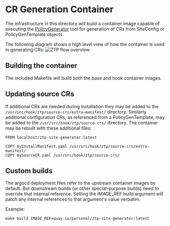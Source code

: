 # CR Generation Container

The infrastructure in this directory will build a container image capable of executing the [PolicyGenerator](../ztp-policy-generator/README.md) tool for generation of CRs from SiteConfig or PolicyGenTemplate objects.

The following diagram shows a high level view of how the container is used in generating CRs:
![ ZTP flow overview](assets/flow.png)

## Building the container
The included Makefile will build both the base and hook container images.

## Updating source CRs
If additional CRs are needed during installation they may be added to the `/usr/src/hook/ztp/source-crs/extra-manifest/` directory. Similarly additional configuration CRs, as referenced from a PolicyGenTemplate, may be added to the `/usr/src/hook/ztp/source-crs/` directory. The container may be rebuilt with these additional files:  

```
FROM localhost/ztp-site-generator:latest

COPY myInstallManifest.yaml /usr/src/hook/ztp/source-crs/extra-manifest/
COPY mySourceCR.yaml /usr/src/hook/ztp/source-crs/
```

## Custom builds
The argocd deployment files refer to the upstream container images by
default. But downstream builds (or other special-purpose builds) need
to override that internal reference.  Setting the IMAGE_REF build
argument will patch any internal references to that argument's value
verbatim.

Example:
```
make build IMAGE_REF=quay.io/personal/ztp-site-generator:latest
```
